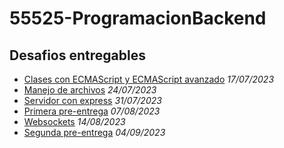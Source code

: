 # 55525-ProgramacionBackend

## Desafios entregables

- [Clases con ECMAScript y ECMAScript avanzado](./1%20-%20Clases%20ECMAScript/README.md) *17/07/2023*
- [Manejo de archivos](./2%20-%20Manejo%20de%20archivos/README.md) *24/07/2023*
- [Servidor con express](./3%20-%20Servidor%20con%20express/README.md) *31/07/2023*
- [Primera pre-entrega](./4%20-%20Primera%20pre-entrega/README.md) *07/08/2023*
- [Websockets](./5%20-%20Motores%20de%20plantillas%20y%20Websockets/README.md) *14/08/2023*
- [Segunda pre-entrega](./6%20-%20Segunda%20pre-entrega/README.md) *04/09/2023*
